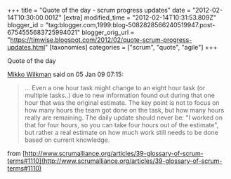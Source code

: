 +++
title = "Quote of the day - scrum progress updates"
date = "2012-02-14T10:30:00.001Z"
[extra]
modified_time = "2012-02-14T10:31:53.809Z"
blogger_id = "tag:blogger.com,1999:blog-5082828566240519947.post-6754555683725994021"
blogger_orig_url = "https://timwise.blogspot.com/2012/02/quote-scrum-progress-updates.html"
[taxonomies]
categories = ["scrum", "quote", "agile"]
+++

Quote of the day

[Mikko Wilkman](http://www.scrumalliance.org/profiles/14884-mikko-wilkman) said
on 05 Jan 09 07:15:

> ... Even a one hour task might change to an eight hour task (or multiple
> tasks..) due to new information found out during that one hour that was the
> original estimate. The key point is not to focus on how many hours the team
> got done on the task, but how many hours really are remaining. The daily
> update should never be: "I worked on that for four hours, so you can take
> four hours out of the estimate", but rather a real estimate on how much work
> still needs to be done based on current knowledge.

from
[http://www.scrumalliance.org/articles/39-glossary-of-scrum-terms#1110](http://www.scrumalliance.org/articles/39-glossary-of-scrum-terms#1110)
